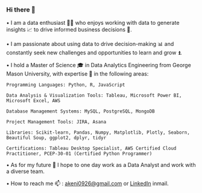 ### Hi there 👋

•	I am a data enthusiast 👨‍💻 who enjoys working with data to generate insights 📈 to drive informed business decisions 💼. 

•	I am passionate about using data to drive decision-making 📊 and constantly seek new challenges and opportunities to learn and grow ⏫. 

•	I hold a Master of Science 🎓 in Data Analytics Engineering from George Mason University, with expertise 💪 in the following areas:

    Programming Languages: Python, R, JavaScript

    Data Analysis & Visualization Tools: Tableau, Microsoft Power BI, Microsoft Excel, AWS

    Database Management Systems: MySQL, PostgreSQL, MongoDB

    Project Management Tools: JIRA, Asana

    Libraries: Scikit-learn, Pandas, Numpy, Matplotlib, Plotly, Seaborn, Beautiful Soup, ggplot2, dplyr, tidyr

    Certifications: Tableau Desktop Specialist, AWS Certified Cloud Practitioner, PCEP-30-01 (Certified Python Programmer)

•	As for my future 🔭 I hope to one day work as a Data Analyst and work with a diverse team.

•  How to reach me 📫 : akeni0926@gmail.com or [LinkedIn](https://www.linkedin.com/in/adityaakeni/) inmail.


<!--
**akeni1999/akeni1999** is a ✨ _special_ ✨ repository because its `README.md` (this file) appears on your GitHub profile.

Here are some ideas to get you started:

- 🔭 I’m currently working on ...
- 🌱 I’m currently learning ...
- 👯 I’m looking to collaborate on ...
- 🤔 I’m looking for help with ...
- 💬 Ask me about ...
- 📫 How to reach me: ...
- 😄 Pronouns: ...
- ⚡ Fun fact: ...
-->
